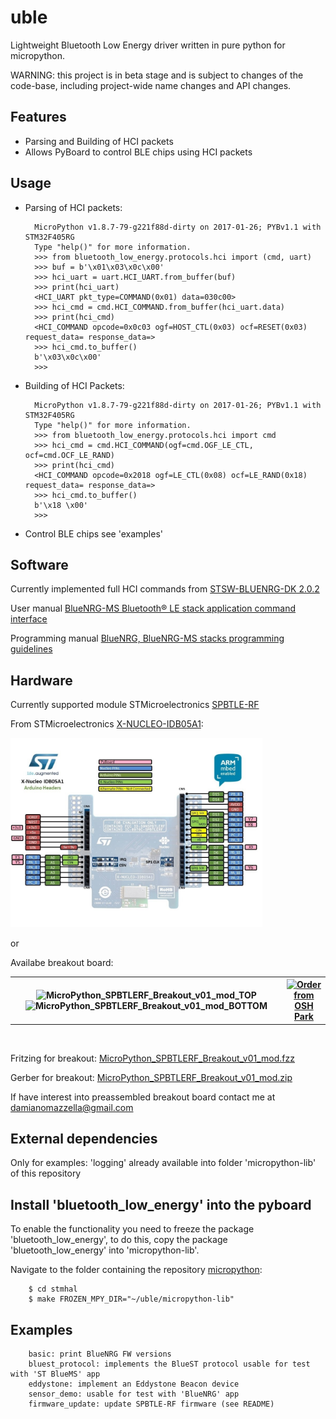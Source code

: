 # uble

Lightweight Bluetooth Low Energy driver written in pure python for micropython.

WARNING: this project is in beta stage and is subject to changes of the
code-base, including project-wide name changes and API changes.

Features
---------------------

- Parsing and Building of HCI packets
- Allows PyBoard to control BLE chips using HCI packets

Usage
---------------------

- Parsing of HCI packets:

        MicroPython v1.8.7-79-g221f88d-dirty on 2017-01-26; PYBv1.1 with STM32F405RG
        Type "help()" for more information.
        >>> from bluetooth_low_energy.protocols.hci import (cmd, uart)
        >>> buf = b'\x01\x03\x0c\x00'
        >>> hci_uart = uart.HCI_UART.from_buffer(buf)
        >>> print(hci_uart)
        <HCI_UART pkt_type=COMMAND(0x01) data=030c00>
        >>> hci_cmd = cmd.HCI_COMMAND.from_buffer(hci_uart.data)
        >>> print(hci_cmd)
        <HCI_COMMAND opcode=0x0c03 ogf=HOST_CTL(0x03) ocf=RESET(0x03) request_data= response_data=>
        >>> hci_cmd.to_buffer()
        b'\x03\x0c\x00'        
        >>>

        
- Building of HCI Packets:

        MicroPython v1.8.7-79-g221f88d-dirty on 2017-01-26; PYBv1.1 with STM32F405RG
        Type "help()" for more information.
        >>> from bluetooth_low_energy.protocols.hci import cmd
        >>> hci_cmd = cmd.HCI_COMMAND(ogf=cmd.OGF_LE_CTL, ocf=cmd.OCF_LE_RAND)
        >>> print(hci_cmd)
        <HCI_COMMAND opcode=0x2018 ogf=LE_CTL(0x08) ocf=LE_RAND(0x18) request_data= response_data=>
        >>> hci_cmd.to_buffer()
        b'\x18 \x00'
        >>>

- Control BLE chips see 'examples'

Software
---------------------

Currently implemented full HCI commands from [STSW-BLUENRG-DK 2.0.2](http://www.st.com/en/embedded-software/stsw-bluenrg-dk.html)

User manual [BlueNRG-MS Bluetooth® LE stack application command interface](http://www.st.com/resource/en/user_manual/dm00162667.pdf)

Programming manual [BlueNRG, BlueNRG-MS stacks programming guidelines](http://www.st.com/resource/en/programming_manual/dm00141271.pdf)


Hardware
---------------------

Currently supported module STMicroelectronics [SPBTLE-RF](http://www.st.com/en/wireless-connectivity/spbtle-rf.html) 

From STMicroelectronics [X-NUCLEO-IDB05A1](http://www.st.com/en/ecosystems/x-nucleo-idb05a1.html):

<img src="https://raw.githubusercontent.com/dmazzella/uble/master/hardware/MicroPython_SPBTLERF_Breakout_v01/X_Nucleo_IDB05A1_mbed_pinout_v1.jpg" width="80%" height="80%" alt="X_Nucleo_IDB05A1_mbed_pinout_v1"/>

or

Availabe breakout board:
</br>
<table>
  <tr>
    <th>
        <img src="https://github.com/dmazzella/uble/raw/master/hardware/MicroPython_SPBTLERF_Breakout_v01/MicroPython_SPBTLERF_Breakout_v01_mod_TOP.png" width="30%" height="30%" alt="MicroPython_SPBTLERF_Breakout_v01_mod_TOP"/>
    <img src="https://github.com/dmazzella/uble/raw/master/hardware/MicroPython_SPBTLERF_Breakout_v01/MicroPython_SPBTLERF_Breakout_v01_mod_BOTTOM.png" width="30%" height="30%" alt="MicroPython_SPBTLERF_Breakout_v01_mod_BOTTOM"/>
    </th>
    <th>
    <a href="https://oshpark.com/shared_projects/ST79grRm"><img src="https://oshpark.com/assets/badge-5b7ec47045b78aef6eb9d83b3bac6b1920de805e9a0c227658eac6e19a045b9c.png" alt="Order from OSH Park"/></a>
    </th>
  </tr>
</table>
</br>


Fritzing for breakout: [MicroPython_SPBTLERF_Breakout_v01_mod.fzz](https://github.com/dmazzella/uble/raw/master/hardware/MicroPython_SPBTLERF_Breakout_v01/MicroPython_SPBTLERF_Breakout_v01_mod.fzz)


Gerber for breakout: [MicroPython_SPBTLERF_Breakout_v01_mod.zip](https://github.com/dmazzella/uble/raw/master/hardware/MicroPython_SPBTLERF_Breakout_v01/MicroPython_SPBTLERF_Breakout_v01_mod.zip)

If have interest into preassembled breakout board contact me at damianomazzella@gmail.com

External dependencies
---------------------

Only for examples:
'logging' already available into folder 'micropython-lib' of this repository

Install 'bluetooth_low_energy' into the pyboard
---------------------

To enable the functionality you need to freeze the package 'bluetooth_low_energy',
to do this, copy the package 'bluetooth_low_energy' into 'micropython-lib'.

Navigate to the folder containing the repository [micropython](https://github.com/micropython/micropython):

        $ cd stmhal
        $ make FROZEN_MPY_DIR="~/uble/micropython-lib"


Examples
---------------------

        basic: print BlueNRG FW versions
        bluest_protocol: implements the BlueST protocol usable for test with 'ST BlueMS' app
        eddystone: implement an Eddystone Beacon device
        sensor_demo: usable for test with 'BlueNRG' app
        firmware_update: update SPBTLE-RF firmware (see README)
        

